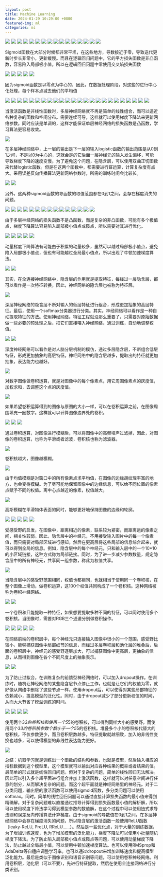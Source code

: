 ```yaml
---
layout: post
title: Machine Learning
date: 2024-01-29 10:29:00 +0800
featured-img: ml
categories: ml
---
```


![](/assets/img/posts/ml/ml_0.png)
![](/assets/img/posts/ml/ml_1.png)
![](/assets/img/posts/ml/ml_3.png)
![](/assets/img/posts/ml/ml_4.png)
![](/assets/img/posts/ml/ml_5.png)
![](/assets/img/posts/ml/ml_6.png)
![](/assets/img/posts/ml/ml_7.png)
![](/assets/img/posts/ml/ml_8.png)
![](/assets/img/posts/ml/ml_9.png)
![](/assets/img/posts/ml/ml_10.png)
![](/assets/img/posts/ml/ml_11.png)
![](/assets/img/posts/ml/ml_12.png)
![](/assets/img/posts/ml/ml_13.png)
![](/assets/img/posts/ml/ml_14.png)
![](/assets/img/posts/ml/ml_15.png)
![](/assets/img/posts/ml/ml_16.png)

Sigmoid函数在大部分时候都非常平坦，在这些地方，导数接近于零，导致迭代更新时步长非常小，更新缓慢。而且在逻辑回归问题中，它的平方损失函数是非凸函数，容易陷入局部极小值。所以在逻辑回归问题中常使用交叉熵损失函数

![](/assets/img/posts/ml/ml_17.png)
![](/assets/img/posts/ml/ml_18.png)
![](/assets/img/posts/ml/ml_19.png)
![](/assets/img/posts/ml/ml_20.png)
![](/assets/img/posts/ml/ml_21.png)

因为sigmoid函数是以零点为中心的，因此，在数据处理阶段，对这些的进行中心化处理，每个样本点减去他们的平均值

![](/assets/img/posts/ml/ml_22.png)
![](/assets/img/posts/ml/ml_23.png)
![](/assets/img/posts/ml/ml_24.png)
![](/assets/img/posts/ml/ml_25.png)
![](/assets/img/posts/ml/ml_26.png)
![](/assets/img/posts/ml/ml_27.png)
![](/assets/img/posts/ml/ml_28.png)
![](/assets/img/posts/ml/ml_29.png)
![](/assets/img/posts/ml/ml_30.png)
![](/assets/img/posts/ml/ml_31.png)
![](/assets/img/posts/ml/ml_32.png)
![](/assets/img/posts/ml/ml_33.png)
![](/assets/img/posts/ml/ml_34.png)
![](/assets/img/posts/ml/ml_35.png)
![](/assets/img/posts/ml/ml_36.png)
![](/assets/img/posts/ml/ml_37.png)
![](/assets/img/posts/ml/ml_38.png)
![](/assets/img/posts/ml/ml_39.png)
![](/assets/img/posts/ml/ml_40.png)
![](/assets/img/posts/ml/ml_41.png)
![](/assets/img/posts/ml/ml_42.png)
![](/assets/img/posts/ml/ml_43.png)
![](/assets/img/posts/ml/ml_44.png)
![](/assets/img/posts/ml/ml_45.png)

当激活函数是非线性函数时，多层神经网络就不再是简单的线性组合，而可以逼近各种复杂的函数和空间分布。需要连续可导，这样就可以使用梯度下降法来更新网络参数。同时应该是单调的，这样才能保证单层神经网络的损失函数是凸函数，学习算法更容易收敛。

![](/assets/img/posts/ml/ml_46.png)

在多层神经网络中，上一层的输出是下一层的输入logistic函数的输出范围是从0到1之间，不是以0为中心的，这就会是的它后面一层神经元的输入发生偏移，可能导致梯度下降的速度变慢。为了避免这个问题，在隐含层，可以使用双曲正切函数来代替logistic函数。但是在这两个函数中，都需要进行幂运算，计算复杂度有点大。采用误差反向传播算法更新网络参数时，所需的训练时间会比较长。

![](/assets/img/posts/ml/ml_47.png)
![](/assets/img/posts/ml/ml_48.png)

另外，这两种sigmoid函数的导函数的取值范围都在0到1之间，会存在梯度消失的问题。

![](/assets/img/posts/ml/ml_49.png)
![](/assets/img/posts/ml/ml_50.png)
![](/assets/img/posts/ml/ml_51.png)
![](/assets/img/posts/ml/ml_52.png)
![](/assets/img/posts/ml/ml_53.png)
![](/assets/img/posts/ml/ml_54.png)
![](/assets/img/posts/ml/ml_55.png)
![](/assets/img/posts/ml/ml_56.png)
![](/assets/img/posts/ml/ml_57.png)
![](/assets/img/posts/ml/ml_58.png)
![](/assets/img/posts/ml/ml_59.png)
![](/assets/img/posts/ml/ml_60.png)
![](/assets/img/posts/ml/ml_61.png)
![](/assets/img/posts/ml/ml_62.png)
![](/assets/img/posts/ml/ml_63.png)

由于多层神经网络的损失函数不是凸函数，而是复杂的非凸函数，可能有多个极值点，梯度下降算法容易陷入局部极小值点或鞍点，所以需要对其进行优化。

![](/assets/img/posts/ml/ml_64.png)
![](/assets/img/posts/ml/ml_65.png)
![](/assets/img/posts/ml/ml_66.png)
![](/assets/img/posts/ml/ml_67.png)
![](/assets/img/posts/ml/ml_68.png)

动量梯度下降算法有可能由于积累的动量较多，虽然可以越过局部极小值点，避免陷入局部极小值点，但也有可能越过全局最小值点，所以出现了牛顿加速梯度算法。

![](/assets/img/posts/ml/ml_69.png)
![](/assets/img/posts/ml/ml_70.png)

其实，在全连接神经网络中，隐含层的作用就是提取特征，每经过一层隐含层，都可以看作是一次特征转换。因此，神经网络的隐含层也被称为特征层。

![](/assets/img/posts/ml/ml_71.png)

深层神经网络的隐含层不断对输入的低层特征进行组合，形成更加抽象的高层特征。最后，使用一个softmax分类器进行分类。其实，神经网络可以看作是一种自动提取特征的方法。使用神经网络，特征工程就没那么重要了，只需要对原始数据做一些必要的预处理之后，把它们直接喂入神经网络，通过训练，自动地调整权值。

![](/assets/img/posts/ml/ml_72.png)
![](/assets/img/posts/ml/ml_73.png)

深度神经网络可以看作是对人脑分层机制的模仿，通过多层隐含层，不断组合低层特征，形成更加抽象的高层特征。神经网络中的隐含层越多，提取出的特征就更加抽象，表达能力也越好。

![](/assets/img/posts/ml/ml_74.png)

对数字图像做卷积运算，就是对图像中的每个像素点，用它周围像素点的灰度值，加权求和，去调整这个点的灰度值。

![](/assets/img/posts/ml/ml_75.png)

如果希望卷积运算得到的图像与原图的大小一样，可以在卷积运算之前，在图像周围填充一圈数字。这样就可以计算图像边界处的卷积。

![](/assets/img/posts/ml/ml_76.png)
![](/assets/img/posts/ml/ml_77.png)
![](/assets/img/posts/ml/ml_78.png)

通过卷积运算，对图像进行模糊后，可以将图像中的高频噪声过滤掉，因此，对图像的卷积运算，也称为平滑或者滤波，卷积核也称为滤波器。

![](/assets/img/posts/ml/ml_79.png)

卷积核越大，图像越模糊。

![](/assets/img/posts/ml/ml_80.png)

由于均值模糊是对窗口中的所有像素点求平均值，在图像的边缘胡纹理丰富的地方，也会变得模糊。为了尽可能地保留图像中的边缘信息，可以给不同位置的像素点赋予不同的权值。离中心点越近的像素，权值越大。

![](/assets/img/posts/ml/ml_81.png)

高斯模糊在平滑物体表面的同时，能够更好地保持图像的边缘和轮廓。

![](/assets/img/posts/ml/ml_82.png)
![](/assets/img/posts/ml/ml_83.png)
![](/assets/img/posts/ml/ml_84.png)
![](/assets/img/posts/ml/ml_85.png)
![](/assets/img/posts/ml/ml_86.png)

受感受野的启发，在图像中，距离相近的像素，联系较为紧密，而距离远的像素之间，相关性较弱。因此，隐含层中的神经元，不用接受输入图片中的每一个像素值，而只需要对局部区域进行感知。然后在更高层将这些局部的信息综合起来，就可以得到全局的信息。例如，隐含层中的每个神经元，只和输入层中的一个10*10的小区域链接，这种方式称为局部链接。同时，为了进一步减少参数数量，规定隐含层中的所有神经元，共享同一组参数，称此为权值共享。

![](/assets/img/posts/ml/ml_87.png)

当隐含层中的感受野范围相同，权值也都相同，也就相当于使用同一个卷积核，在整个图像上滑动，做卷积运算，这100个权值共同构成了一个卷积核。这种网络被称为卷积神经网络。

![](/assets/img/posts/ml/ml_88.png)
![](/assets/img/posts/ml/ml_89.png)

一个卷积和只能提取一种特征，如果想要提取多种不同的特征，可以同时使用多个卷积核。当图像时，需要对RGB三个通道分别做卷积操作。

![](/assets/img/posts/ml/ml_90.png)
![](/assets/img/posts/ml/ml_91.png)
![](/assets/img/posts/ml/ml_92.png)
![](/assets/img/posts/ml/ml_93.png)
![](/assets/img/posts/ml/ml_94.png)

在网络前端的卷积层中，每个神经元只连接输入图像中很小的一个范围，感受野比较小，能够捕获图像中局部细节的信息，而经过多层卷积层和池化层的堆叠后，后面的卷积层中，神经元的感受野逐层加大，可以捕获图像中更高层，更抽象的信息，从而得到图像在各个不同尺度上的抽象表示。

![](/assets/img/posts/ml/ml_95.png)
![](/assets/img/posts/ml/ml_96.png)

为了防止过拟合，在训练复杂的前馈型神经网络时，可以加入dropout操作。在训练时，随机让神经网络的某些隐含层节点停止工作，也就是让它们的权值为零，就好像从网络中删除了这些节点一样。使用dropout后，可以使得对某些局部特征的依赖减小，提高模型的泛化性。同时，由于dropout减少了部分更新权值的时间，从而大大节省了模型训练的时间。

![](/assets/img/posts/ml/ml_97.png)
![](/assets/img/posts/ml/ml_98.png)
![](/assets/img/posts/ml/ml_99.png)
![](/assets/img/posts/ml/ml_100.png)

使用两个3*3的卷积核和使用一个5*5的卷积核，可以得到同样大小的感受野。而使用两个3*3的卷积核参数个数小于一个5*5的卷积核。堆叠多个小的卷积核代替大的卷积核，不仅参数更少，而且卷积层数越多，特征提取就越细致，加入的非线性变换也越多，可以使得模型的非线性表达能力更好。

![](/assets/img/posts/ml/ml_101.png)



总结：机器学习就是训练出一个函数的结构和参数，也就是模型，然后输入相应的指标数据到这个模型里，这个模型就可以输出对应各种结果的概率或者结果的值。最简单的形式就是线性回归问题。但对于复杂的问题，简单的线性回归无法解决。因此可以引入多个超平面进行组合并加上激活函数，这样就可以对任意空间进行任意的划分，从而解决复杂的问题。而这个超平面就是神经网络里的神经元。对于二分类问题，输出层的激活函数可以使用sigmoid函数，多分类问题可以使用softmax。同时，简单的线性回归问题可以通过直接计算损失函数的最小值来得到精确解。对于复杂问题难以直接通过推导计算得到损失函数最小值的解析解，所以可以使用梯度下降法学习得到模型参数的数值解，在这个过程中可以使用链式求导法则和误差反向传播算法计算梯度。由于sigmoid的导数值在0到1之间，在多层神经网络中会存在梯度消失的问题，所以隐含层的激活函数一般使用ReLU函数（leaky-ReLU, PreLU, RReLU……）。然后是一些优化点，对于大量的训练数据，为了增加训练速度，也为了增加模型的泛化能力，梯度下降法可以使用小批量随机梯度下降法。为了防止陷入局部极小值点或鞍点等问题，可以使用动量梯度下降法，防止越过全局最小值，可以使用牛顿加速梯度算法。也可以使用RMSprop和AdaDelta等自适应调整学习率。也可以通过dropout来增加训练速度和提高模型泛化能力。最后是类似于图像识别和语音识别等问题，可以使用卷积神经网络。利用卷积层，池化层（可以不要），先进行特征提取，然后在使用全连接网络进行分类识别。
